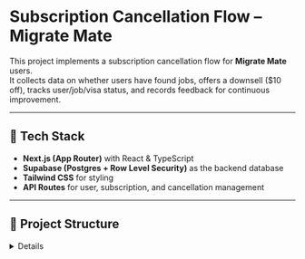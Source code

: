 # Subscription Cancellation Flow – Migrate Mate

This project implements a subscription cancellation flow for **Migrate Mate** users.  
It collects data on whether users have found jobs, offers a downsell ($10 off), tracks user/job/visa status, and records feedback for continuous improvement.

---

## 🚀 Tech Stack
- **Next.js (App Router)** with React & TypeScript  
- **Supabase (Postgres + Row Level Security)** as the backend database  
- **Tailwind CSS** for styling  
- **API Routes** for user, subscription, and cancellation management  

---
## 📂 Project Structure
<details>
 

```text
src/
└── app/
    ├── cancel/
    │   ├── cancellation/
    │   ├── job-status/
    │   ├── job-success/
    │   ├── still-looking/
    │   ├── downsell/
    │   ├── downsell_accepted/
    │   ├── improvement/
    │   ├── visa/
    │   └── employed-cancellation/
    └── api/
        ├── profile/
        ├── cancel/
        ├── accept/
        ├── init/
        ├── user_status/
        └── migrate_mate_status/
lib/
└── supabase.ts
seed.sql
.env.local
README.md
</details>






## 🗄️ Database Schema

### Users
```sql
CREATE TABLE IF NOT EXISTS users (
  id UUID PRIMARY KEY DEFAULT gen_random_uuid(),
  email TEXT UNIQUE NOT NULL,
  created_at TIMESTAMPTZ NOT NULL DEFAULT NOW()
);

### Subscriptions

CREATE TABLE IF NOT EXISTS subscriptions (
  id UUID PRIMARY KEY DEFAULT gen_random_uuid(),
  user_id UUID REFERENCES users(id) ON DELETE CASCADE,
  monthly_price INT NOT NULL,
  status TEXT NOT NULL CHECK (status IN ('active','pending_cancellation','cancelled')),
  created_at TIMESTAMPTZ NOT NULL DEFAULT NOW(),
  updated_at TIMESTAMPTZ NOT NULL DEFAULT NOW()
);

### Cancellations

CREATE TABLE IF NOT EXISTS cancellations (
  id UUID PRIMARY KEY DEFAULT gen_random_uuid(),
  user_id UUID REFERENCES users(id) ON DELETE CASCADE,
  subscription_id UUID REFERENCES subscriptions(id) ON DELETE CASCADE,
  downsell_variant TEXT NOT NULL CHECK (downsell_variant IN ('A','B')),
  accepted_downsell BOOLEAN DEFAULT FALSE,
  created_at TIMESTAMPTZ NOT NULL DEFAULT NOW()
);

### User_Status

CREATE TABLE IF NOT EXISTS user_status (
  user_id UUID PRIMARY KEY REFERENCES users(id) ON DELETE CASCADE,
  employed BOOLEAN NOT NULL DEFAULT FALSE,
  has_immigration_lawyer BOOLEAN NOT NULL DEFAULT FALSE,
  future_visa_applying_for TEXT DEFAULT NULL,
  created_at TIMESTAMPTZ NOT NULL DEFAULT NOW(),
  updated_at TIMESTAMPTZ NOT NULL DEFAULT NOW()
);

### Migrate_Mate_Status

CREATE TABLE IF NOT EXISTS migrate_mate_status (
  user_id UUID PRIMARY KEY REFERENCES users(id) ON DELETE CASCADE,
  applied_count INT NOT NULL DEFAULT 0,
  contacts_count INT NOT NULL DEFAULT 0,
  interviews_count INT NOT NULL DEFAULT 0,
  employed_through_mm BOOLEAN NOT NULL DEFAULT FALSE,
  improvement TEXT DEFAULT NULL,
  created_at TIMESTAMPTZ NOT NULL DEFAULT NOW(),
  updated_at TIMESTAMPTZ NOT NULL DEFAULT NOW()
);

🌱 Seed Data


INSERT INTO users (id, email) VALUES
  ('550e8400-e29b-41d4-a716-446655440001', 'user1@example.com'),
  ('550e8400-e29b-41d4-a716-446655440002', 'user2@example.com'),
  ('550e8400-e29b-41d4-a716-446655440003', 'user3@example.com')
ON CONFLICT (email) DO NOTHING;

INSERT INTO subscriptions (user_id, monthly_price, status) VALUES
  ('550e8400-e29b-41d4-a716-446655440001', 2500, 'active'),
  ('550e8400-e29b-41d4-a716-446655440002', 2900, 'active'),
  ('550e8400-e29b-41d4-a716-446655440003', 2500, 'active')
ON CONFLICT DO NOTHING;

INSERT INTO user_status (user_id) VALUES
  ('550e8400-e29b-41d4-a716-446655440001'),
  ('550e8400-e29b-41d4-a716-446655440002'),
  ('550e8400-e29b-41d4-a716-446655440003')
ON CONFLICT (user_id) DO NOTHING;

INSERT INTO migrate_mate_status (user_id) VALUES
  ('550e8400-e29b-41d4-a716-446655440001'),
  ('550e8400-e29b-41d4-a716-446655440002'),
  ('550e8400-e29b-41d4-a716-446655440003')
ON CONFLICT (user_id) DO NOTHING;


flowchart TD
  A[Cancellation Page] --> B[Init API - Assign Variant]
  B --> C{Found Job?}
  C -->|Yes| D[Job Success Page -> Save migrate_mate_status & user_status]
  C -->|No| E[Still Looking Page -> Save migrate_mate_status]

  D --> F[Improvement Page -> Save feedback]
  E --> F

  F --> G[Visa Page -> Update user_status (lawyer + visa type)]
  G --> H[Final Employed Cancellation Page]

⚙️ How to Run it Locally

# 1. Clone repository
git clone https://github.com/your-username/cancellation-flow.git
cd cancellation-flow

# 2. Install dependencies
npm install

# 3. Create environment file
cat > .env.local <<EOL
NEXT_PUBLIC_SUPABASE_URL=https://your-project.supabase.co
NEXT_PUBLIC_SUPABASE_ANON_KEY=your-anon-key
SUPABASE_SERVICE_ROLE_KEY=your-service-role-key
EOL

# 4. Run database migrations + seed
psql < seed.sql

# 5. Start dev server
npm run dev

